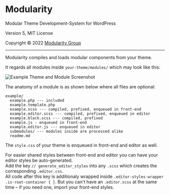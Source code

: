 
# Modularity

Modular Theme Development-System for WordPress

Version 5, MIT License

Copyright © 2022 [Modularity Group](https://modularity.group)

---

Modularity compiles and loads modular components from your theme. 

It regards all modules inside `your-theme/modules/` which may look like this:

![Example Theme and Module Screenshot](https://static.modularity.group/modularity-pro-docu-module-example.png)

The anatomy of a module is as shown below where all files are optional:

```
example/
  example.php --- included
  example.template.php
  example.scss --- compiled, prefixed, enqueued in front-end
  example.editor.scss --- compiled, prefixed, enqueued in editor
  example.block.scss --- compiled, prefixed
  example.js - enqueued in front-end
  example.editor.js --- enqueued in editor
  submodules/ --- modules inside are processed alike
  readme.md
```

The `style.css` of your theme is enqueued in front-end and editor as well.

For easier shared styles between front-end and editor you can have your editor styles be auto-generated.  
Add the key `// generate_editor_styles` into any `.scss` which creates the corresponding `.editor.css`.  
All code after this key is additionaly wrapped inside `.editor-styles-wrapper .is-root-container { }`.
But you can't have an `.editor.scss` at the same time – if you need one, import your front-end styles.
